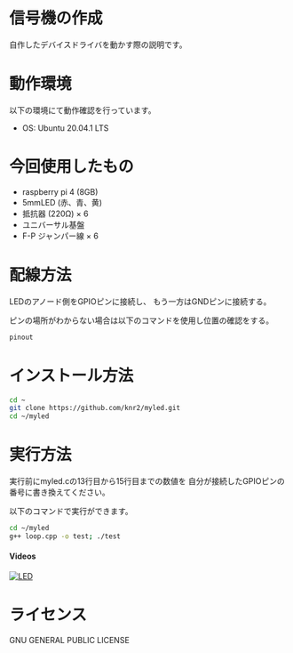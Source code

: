 # 信号機の作成

自作したデバイスドライバを動かす際の説明です。

# 動作環境

以下の環境にて動作確認を行っています。

- OS: Ubuntu 20.04.1 LTS

# 今回使用したもの

- raspberry pi 4 (8GB)
- 5mmLED (赤、青、黄)
- 抵抗器 (220Ω) × 6
- ユニバーサル基盤
- F-P ジャンパー線 × 6

# 配線方法

LEDのアノード側をGPIOピンに接続し、
もう一方はGNDピンに接続する。

ピンの場所がわからない場合は以下のコマンドを使用し位置の確認をする。

```sh
pinout
```

# インストール方法

```sh
cd ~
git clone https://github.com/knr2/myled.git
cd ~/myled
```

# 実行方法

実行前にmyled.cの13行目から15行目までの数値を
自分が接続したGPIOピンの番号に書き換えてください。

以下のコマンドで実行ができます。

```sh
cd ~/myled
g++ loop.cpp -o test; ./test
```

#### Videos

[![LED](http://img.youtube.com/vi/UDOO2g307oI/hqdefault.jpg)](https://youtu.be/UDOO2g307oI)

# ライセンス

GNU GENERAL PUBLIC LICENSE
